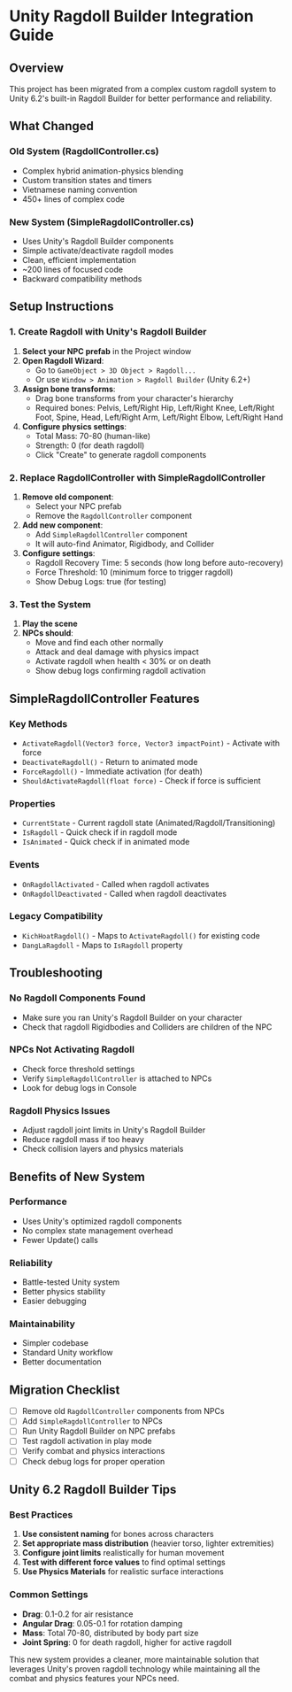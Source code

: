 # Unity Ragdoll Builder Integration Guide

## Overview
This project has been migrated from a complex custom ragdoll system to Unity 6.2's built-in Ragdoll Builder for better performance and reliability.

## What Changed

### Old System (RagdollController.cs)
- Complex hybrid animation-physics blending
- Custom transition states and timers
- Vietnamese naming convention
- 450+ lines of complex code

### New System (SimpleRagdollController.cs)
- Uses Unity's Ragdoll Builder components
- Simple activate/deactivate ragdoll modes
- Clean, efficient implementation
- ~200 lines of focused code
- Backward compatibility methods

## Setup Instructions

### 1. Create Ragdoll with Unity's Ragdoll Builder

1. **Select your NPC prefab** in the Project window
2. **Open Ragdoll Wizard**: 
   - Go to `GameObject > 3D Object > Ragdoll...`
   - Or use `Window > Animation > Ragdoll Builder` (Unity 6.2+)
3. **Assign bone transforms**:
   - Drag bone transforms from your character's hierarchy
   - Required bones: Pelvis, Left/Right Hip, Left/Right Knee, Left/Right Foot, Spine, Head, Left/Right Arm, Left/Right Elbow, Left/Right Hand
4. **Configure physics settings**:
   - Total Mass: 70-80 (human-like)
   - Strength: 0 (for death ragdoll)
   - Click "Create" to generate ragdoll components

### 2. Replace RagdollController with SimpleRagdollController

1. **Remove old component**:
   - Select your NPC prefab
   - Remove the `RagdollController` component
2. **Add new component**:
   - Add `SimpleRagdollController` component
   - It will auto-find Animator, Rigidbody, and Collider
3. **Configure settings**:
   - Ragdoll Recovery Time: 5 seconds (how long before auto-recovery)
   - Force Threshold: 10 (minimum force to trigger ragdoll)
   - Show Debug Logs: true (for testing)

### 3. Test the System

1. **Play the scene**
2. **NPCs should**:
   - Move and find each other normally
   - Attack and deal damage with physics impact
   - Activate ragdoll when health < 30% or on death
   - Show debug logs confirming ragdoll activation

## SimpleRagdollController Features

### Key Methods
- `ActivateRagdoll(Vector3 force, Vector3 impactPoint)` - Activate with force
- `DeactivateRagdoll()` - Return to animated mode
- `ForceRagdoll()` - Immediate activation (for death)
- `ShouldActivateRagdoll(float force)` - Check if force is sufficient

### Properties
- `CurrentState` - Current ragdoll state (Animated/Ragdoll/Transitioning)
- `IsRagdoll` - Quick check if in ragdoll mode
- `IsAnimated` - Quick check if in animated mode

### Events
- `OnRagdollActivated` - Called when ragdoll activates
- `OnRagdollDeactivated` - Called when ragdoll deactivates

### Legacy Compatibility
- `KichHoatRagdoll()` - Maps to `ActivateRagdoll()` for existing code
- `DangLaRagdoll` - Maps to `IsRagdoll` property

## Troubleshooting

### No Ragdoll Components Found
- Make sure you ran Unity's Ragdoll Builder on your character
- Check that ragdoll Rigidbodies and Colliders are children of the NPC

### NPCs Not Activating Ragdoll
- Check force threshold settings
- Verify `SimpleRagdollController` is attached to NPCs
- Look for debug logs in Console

### Ragdoll Physics Issues
- Adjust ragdoll joint limits in Unity's Ragdoll Builder
- Reduce ragdoll mass if too heavy
- Check collision layers and physics materials

## Benefits of New System

### Performance
- Uses Unity's optimized ragdoll components
- No complex state management overhead
- Fewer Update() calls

### Reliability
- Battle-tested Unity system
- Better physics stability
- Easier debugging

### Maintainability
- Simpler codebase
- Standard Unity workflow
- Better documentation

## Migration Checklist

- [ ] Remove old `RagdollController` components from NPCs
- [ ] Add `SimpleRagdollController` to NPCs
- [ ] Run Unity Ragdoll Builder on NPC prefabs
- [ ] Test ragdoll activation in play mode
- [ ] Verify combat and physics interactions
- [ ] Check debug logs for proper operation

## Unity 6.2 Ragdoll Builder Tips

### Best Practices
1. **Use consistent naming** for bones across characters
2. **Set appropriate mass distribution** (heavier torso, lighter extremities)
3. **Configure joint limits** realistically for human movement
4. **Test with different force values** to find optimal settings
5. **Use Physics Materials** for realistic surface interactions

### Common Settings
- **Drag**: 0.1-0.2 for air resistance
- **Angular Drag**: 0.05-0.1 for rotation damping
- **Mass**: Total 70-80, distributed by body part size
- **Joint Spring**: 0 for death ragdoll, higher for active ragdoll

This new system provides a cleaner, more maintainable solution that leverages Unity's proven ragdoll technology while maintaining all the combat and physics features your NPCs need.
